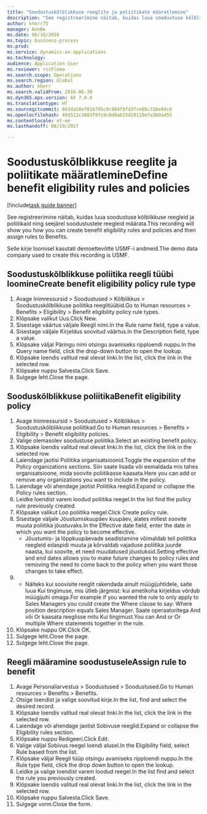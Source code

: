 ```yaml
--- 
title: "Soodustuskõlblikkuse reeglite ja poliitikate määratlemine"
description: "See registreerimine näitab, kuidas luua soodustuse kõlblikkuse reegleid ja poliitikaid ning seejärel soodustustele reegleid määrata."
author: kherr75
manager: AnnBe
ms.date: 06/10/2016
ms.topic: business-process
ms.prod: 
ms.service: dynamics-ax-applications
ms.technology: 
audience: Application User
ms.reviewer: rschloma
ms.search.scope: Operations
ms.search.region: Global
ms.author: kherr
ms.search.validFrom: 2016-06-30
ms.dyn365.ops.version: AX 7.0.0
ms.translationtype: HT
ms.sourcegitcommit: 663da58ef01b705c0c984fbfd3fce8bc31be04c6
ms.openlocfilehash: 49d512c3093f97c9c6d8ab15d29119e7a3b9a455
ms.contentlocale: et-ee
ms.lasthandoff: 08/29/2017

---
```

# <a name="define-benefit-eligibility-rules-and-policies"></a><span data-ttu-id="0d8fa-103">Soodustuskõlblikkuse reeglite ja poliitikate määratlemine</span><span class="sxs-lookup"><span data-stu-id="0d8fa-103">Define benefit eligibility rules and policies</span></span>

[!include[task guide banner](../../includes/task-guide-banner.md)]

<span data-ttu-id="0d8fa-104">See registreerimine näitab, kuidas luua soodustuse kõlblikkuse reegleid ja poliitikaid ning seejärel soodustustele reegleid määrata.</span><span class="sxs-lookup"><span data-stu-id="0d8fa-104">This recording will show you how you can create benefit eligibility rules and policies and then assign rules to Benefits.</span></span>  

<span data-ttu-id="0d8fa-105">Selle kirje loomisel kasutati demoettevõtte USMF-i andmeid.</span><span class="sxs-lookup"><span data-stu-id="0d8fa-105">The demo data company used to create this recording is USMF.</span></span>


## <a name="create-benefit-eligibility-policy-rule-type"></a><span data-ttu-id="0d8fa-106">Soodustuskõlblikkuse poliitika reegli tüübi loomine</span><span class="sxs-lookup"><span data-stu-id="0d8fa-106">Create benefit eligibility policy rule type</span></span>
1. <span data-ttu-id="0d8fa-107">Avage Inimressursid > Soodustused > Kõlblikkus > Soodustuskõlblikkuse poliitika reeglitüübid.</span><span class="sxs-lookup"><span data-stu-id="0d8fa-107">Go to Human resources > Benefits > Eligibility > Benefit eligibility policy rule types.</span></span>
2. <span data-ttu-id="0d8fa-108">Klõpsake valikut Uus.</span><span class="sxs-lookup"><span data-stu-id="0d8fa-108">Click New.</span></span>
3. <span data-ttu-id="0d8fa-109">Sisestage väärtus väljale Reegli nimi.</span><span class="sxs-lookup"><span data-stu-id="0d8fa-109">In the Rule name field, type a value.</span></span>
4. <span data-ttu-id="0d8fa-110">Sisestage väljale Kirjeldus soovitud väärtus.</span><span class="sxs-lookup"><span data-stu-id="0d8fa-110">In the Description field, type a value.</span></span>
5. <span data-ttu-id="0d8fa-111">Klõpsake väljal Päringu nimi otsingu avamiseks ripploendi nuppu.</span><span class="sxs-lookup"><span data-stu-id="0d8fa-111">In the Query name field, click the drop-down button to open the lookup.</span></span>
6. <span data-ttu-id="0d8fa-112">Klõpsake loendis valitud real olevat linki.</span><span class="sxs-lookup"><span data-stu-id="0d8fa-112">In the list, click the link in the selected row.</span></span>
7. <span data-ttu-id="0d8fa-113">Klõpsake nuppu Salvesta.</span><span class="sxs-lookup"><span data-stu-id="0d8fa-113">Click Save.</span></span>
8. <span data-ttu-id="0d8fa-114">Sulgege leht.</span><span class="sxs-lookup"><span data-stu-id="0d8fa-114">Close the page.</span></span>

## <a name="benefit-eligibility-policy"></a><span data-ttu-id="0d8fa-115">Sooduskõlblikkuse poliitika</span><span class="sxs-lookup"><span data-stu-id="0d8fa-115">Benefit eligibility policy</span></span>
1. <span data-ttu-id="0d8fa-116">Avage Inimressursid > Soodustused > Kõlblikkus > Soodustuskõlblikkuse poliitikad.</span><span class="sxs-lookup"><span data-stu-id="0d8fa-116">Go to Human resources > Benefits > Eligibility > Benefit eligibility policies.</span></span>
2. <span data-ttu-id="0d8fa-117">Valige olemasolev soodustuse poliitika.</span><span class="sxs-lookup"><span data-stu-id="0d8fa-117">Select an existing benefit policy.</span></span>
3. <span data-ttu-id="0d8fa-118">Klõpsake loendis valitud real olevat linki.</span><span class="sxs-lookup"><span data-stu-id="0d8fa-118">In the list, click the link in the selected row.</span></span>
4. <span data-ttu-id="0d8fa-119">Laiendage jaotisi Poliitika organisatsioonid.</span><span class="sxs-lookup"><span data-stu-id="0d8fa-119">Toggle the expansion of the Policy organizations sections.</span></span>  <span data-ttu-id="0d8fa-120">Siin saate lisada või eemaldada mis tahes organisatsioone, mida soovite poliitikasse kaasata.</span><span class="sxs-lookup"><span data-stu-id="0d8fa-120">Here you can add or remove any organizations you want to include in the policy.</span></span>
5. <span data-ttu-id="0d8fa-121">Laiendage või ahendage jaotist Poliitika reeglid.</span><span class="sxs-lookup"><span data-stu-id="0d8fa-121">Expand or collapse the Policy rules section.</span></span>
6. <span data-ttu-id="0d8fa-122">Leidke loendist varem loodud poliitika reegel.</span><span class="sxs-lookup"><span data-stu-id="0d8fa-122">In the list find the policy rule previously created.</span></span>
7. <span data-ttu-id="0d8fa-123">Klõpsake valikut Loo poliitika reegel.</span><span class="sxs-lookup"><span data-stu-id="0d8fa-123">Click Create policy rule.</span></span>
8. <span data-ttu-id="0d8fa-124">Sisestage väljale Jõustumiskuupäev kuupäev, alates millest soovite muuta poliitika jõustuvaks.</span><span class="sxs-lookup"><span data-stu-id="0d8fa-124">In the Effective date field, enter the date in which you want the policy to become effective.</span></span>
    * <span data-ttu-id="0d8fa-125">Jõustumis- ja lõppkuupäevade seadistamine võimaldab teil poliitika reegleid edaspidi muuta ja kõrvaldab vajaduse poliitika juurde naasta, kui soovite, et need muudatused jõustuksid.</span><span class="sxs-lookup"><span data-stu-id="0d8fa-125">Setting effective and end dates allows you to make future changes to policy rules and removing the need to come back to the policy when you want those changes to take effect.</span></span>  
9. 
    * <span data-ttu-id="0d8fa-126">Näiteks kui soovisite reeglit rakendada ainult müügijuhtidele, saite luua Kui tingimuse, mis ütleb järgmist: kui ametikoha kirjeldus võrdub müügijuhi omaga.</span><span class="sxs-lookup"><span data-stu-id="0d8fa-126">For example if you wanted the rule to only apply to Sales Managers you could create the Where clause to say: Where position description equals Sales Manager.</span></span>  <span data-ttu-id="0d8fa-127">Saate operaatoritega And või Or kaasata reeglisse mitu Kui tingimust.</span><span class="sxs-lookup"><span data-stu-id="0d8fa-127">You can And or Or multiple Where statements together in the rule.</span></span>  
10. <span data-ttu-id="0d8fa-128">Klõpsake nuppu OK.</span><span class="sxs-lookup"><span data-stu-id="0d8fa-128">Click OK.</span></span>
11. <span data-ttu-id="0d8fa-129">Sulgege leht.</span><span class="sxs-lookup"><span data-stu-id="0d8fa-129">Close the page.</span></span>
12. <span data-ttu-id="0d8fa-130">Sulgege leht.</span><span class="sxs-lookup"><span data-stu-id="0d8fa-130">Close the page.</span></span>

## <a name="assign-rule-to-benefit"></a><span data-ttu-id="0d8fa-131">Reegli määramine soodustusele</span><span class="sxs-lookup"><span data-stu-id="0d8fa-131">Assign rule to benefit</span></span>
1. <span data-ttu-id="0d8fa-132">Avage Personaliarvestus > Soodustused > Soodustused.</span><span class="sxs-lookup"><span data-stu-id="0d8fa-132">Go to Human resources > Benefits > Benefits.</span></span>
2. <span data-ttu-id="0d8fa-133">Otsige loendist ja valige soovitud kirje.</span><span class="sxs-lookup"><span data-stu-id="0d8fa-133">In the list, find and select the desired record.</span></span>
3. <span data-ttu-id="0d8fa-134">Klõpsake loendis valitud real olevat linki.</span><span class="sxs-lookup"><span data-stu-id="0d8fa-134">In the list, click the link in the selected row.</span></span>
4. <span data-ttu-id="0d8fa-135">Laiendage või ahendage jaotist Sobivuse reeglid.</span><span class="sxs-lookup"><span data-stu-id="0d8fa-135">Expand or collapse the Eligibility rules section.</span></span>
5. <span data-ttu-id="0d8fa-136">Klõpsake nuppu Redigeeri.</span><span class="sxs-lookup"><span data-stu-id="0d8fa-136">Click Edit.</span></span>
6. <span data-ttu-id="0d8fa-137">Valige väljal Sobivus reegel loendi alusel.</span><span class="sxs-lookup"><span data-stu-id="0d8fa-137">In the Eligibility field, select Rule based from the list.</span></span>
7. <span data-ttu-id="0d8fa-138">Klõpsake väljal Reegli tüüp otsingu avamiseks ripploendi nuppu.</span><span class="sxs-lookup"><span data-stu-id="0d8fa-138">In the Rule type field, click the drop down button to open the lookup.</span></span>
8. <span data-ttu-id="0d8fa-139">Leidke ja valige loendist varem loodud reegel.</span><span class="sxs-lookup"><span data-stu-id="0d8fa-139">In the list find and select the rule you previously created.</span></span>
9. <span data-ttu-id="0d8fa-140">Klõpsake loendis valitud real olevat linki.</span><span class="sxs-lookup"><span data-stu-id="0d8fa-140">In the list, click the link in the selected row.</span></span>
10. <span data-ttu-id="0d8fa-141">Klõpsake nuppu Salvesta.</span><span class="sxs-lookup"><span data-stu-id="0d8fa-141">Click Save.</span></span>
11. <span data-ttu-id="0d8fa-142">Sulgege vorm.</span><span class="sxs-lookup"><span data-stu-id="0d8fa-142">Close the form.</span></span>


